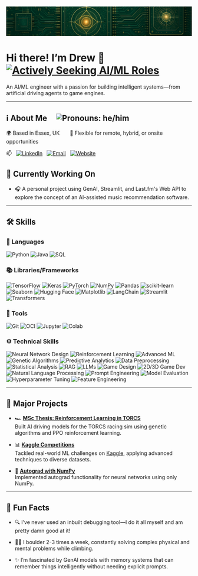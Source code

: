 ![Banner](banner.png)

# Hi there! I’m Drew 👋 &nbsp; [![Actively Seeking AI/ML Roles](https://img.shields.io/badge/Actively%20Seeking-AI%2FML%20Roles-blueviolet?style=flat&logo=target&logoColor=white)](#-connect-with-me)

An AI/ML engineer with a passion for building intelligent systems—from artificial driving agents to game engines.

---

## ℹ️ About Me &nbsp; &nbsp; ![Pronouns: he/him](https://img.shields.io/badge/Pronouns-he%2Fhim-blue)
🌍 Based in Essex, UK &nbsp; &nbsp; &nbsp;
💼 Flexible for remote, hybrid, or onsite opportunities

📫 &nbsp; [![LinkedIn](https://img.shields.io/badge/LinkedIn-0077B5?style=flat&logo=linkedin&logoColor=white)](https://linkedin.com/in/drew-berry) &nbsp; [![Email](https://img.shields.io/badge/Email-D14836?style=flat&logo=gmail&logoColor=white)](mailto:drewberry137@outlook.com) &nbsp; [![Website](https://img.shields.io/badge/Website-F7931E?style=flat)](https://drewberry612.github.io/)

## 🔭 Currently Working On 
- 🎧 A personal project using GenAI, Streamlit, and Last.fm's Web API to explore the concept of an AI-assisted music recommendation software.

---

## 🛠️ Skills 
### 💬 Languages
![Python](https://img.shields.io/badge/-Python-FFD43B?style=flat&logo=python&logoColor=3776AB)  ![Java](https://img.shields.io/badge/-Java-ED8B00?style=flat&logo=java&logoColor=white)  ![SQL](https://img.shields.io/badge/-SQL-003B57?style=flat&logo=postgresql&logoColor=white)

### 📚 Libraries/Frameworks
![TensorFlow](https://img.shields.io/badge/-TensorFlow-FF6F00?style=flat&logo=tensorflow&logoColor=white)  ![Keras](https://img.shields.io/badge/-Keras-D00000?style=flat&logo=keras&logoColor=white)  ![PyTorch](https://img.shields.io/badge/-PyTorch-EE4C2C?style=flat&logo=pytorch&logoColor=white)  ![NumPy](https://img.shields.io/badge/-NumPy-013243?style=flat&logo=numpy&logoColor=white)  ![Pandas](https://img.shields.io/badge/-Pandas-150458?style=flat&logo=pandas&logoColor=white)  ![scikit-learn](https://img.shields.io/badge/-scikit--learn-F7931E?style=flat&logo=scikit-learn&logoColor=white)  ![Seaborn](https://img.shields.io/badge/-Seaborn-0D76A9?style=flat&logo=seaborn&logoColor=white)  ![Hugging Face](https://img.shields.io/badge/-Hugging%20Face-4A4A4A?style=flat&logo=huggingface&logoColor=white)  ![Matplotlib](https://img.shields.io/badge/-Matplotlib-11557C?style=flat&logo=matplotlib&logoColor=white)  ![LangChain](https://img.shields.io/badge/-LangChain-1C3C3C?style=flat&logo=langchain&logoColor=white)  ![Streamlit](https://img.shields.io/badge/-Streamlit-FF4B4B?style=flat&logo=streamlit&logoColor=white)  ![Transformers](https://img.shields.io/badge/-Transformers-FF6F61?style=flat&logo=huggingface&logoColor=white)

### 🔧 Tools
![Git](https://img.shields.io/badge/-Git-F05032?style=flat&logo=git&logoColor=white)  ![OCI](https://img.shields.io/badge/-OCI-F80000?style=flat&logo=oracle&logoColor=white)  ![Jupyter](https://img.shields.io/badge/-Jupyter-F37626?style=flat&logo=jupyter&logoColor=white)  ![Colab](https://img.shields.io/badge/-Google%20Colab-F9AB00?style=flat&logo=google-colab&logoColor=white)

### ⚙️ Technical Skills
![Neural Network Design](https://img.shields.io/badge/-Neural%20Network%20Design-4B0082?style=flat)  ![Reinforcement Learning](https://img.shields.io/badge/-Reinforcement%20Learning-008B8B?style=flat)  ![Advanced ML](https://img.shields.io/badge/-Advanced%20ML-228B22?style=flat)  ![Genetic Algorithms](https://img.shields.io/badge/-Genetic%20Algorithms-FF4500?style=flat)  ![Predictive Analytics](https://img.shields.io/badge/-Predictive%20Analytics-1E90FF?style=flat)  ![Data Preprocessing](https://img.shields.io/badge/-Data%20Preprocessing-6A5ACD?style=flat)  ![Statistical Analysis](https://img.shields.io/badge/-Statistical%20Analysis-20B2AA?style=flat)  ![RAG](https://img.shields.io/badge/-RAG-FF69B4?style=flat) ![LLMs](https://img.shields.io/badge/-LLMs-8A2BE2?style=flat)  ![Game Design](https://img.shields.io/badge/-Game%20Design-FF6347?style=flat)  ![2D/3D Game Dev](https://img.shields.io/badge/-2D/3D%20Game%20Dev-4682B4?style=flat)  ![Natural Language Processing](https://img.shields.io/badge/-Natural%20Language%20Processing-9370DB?style=flat)  ![Prompt Engineering](https://img.shields.io/badge/-Prompt%20Engineering-3CB371?style=flat)  ![Model Evaluation](https://img.shields.io/badge/-Model%20Evaluation-A0522D?style=flat)  ![Hyperparameter Tuning](https://img.shields.io/badge/-Hyperparameter%20Tuning-CD5C5C?style=flat)  ![Feature Engineering](https://img.shields.io/badge/-Feature%20Engineering-DA70D6?style=flat)

---

## 🚀 Major Projects 

- 🏎️ **[MSc Thesis: Reinforcement Learning in TORCS](https://github.com/drewberry612/torcs-research)**  
  Built AI driving models for the TORCS racing sim using genetic algorithms and PPO reinforcement learning.  
  
- 📊 **[Kaggle Competitions](https://github.com/drewberry612/kaggle-comps)**  
  Tackled real-world ML challenges on [Kaggle](https://kaggle.com/drewberry6), applying advanced techniques to diverse datasets.

- 🧠 **[Autograd with NumPy](https://github.com/drewberry612/autograd)**  
  Implemented autograd functionality for neural networks using only NumPy.

---

## 🎉 Fun Facts 
- 🔍 I’ve never used an inbuilt debugging tool—I do it all myself and am pretty damn good at it!

- 🧗‍♂️ I boulder 2-3 times a week, constantly solving complex physical and mental problems while climbing.

- ✨ I’m fascinated by GenAI models with memory systems that can remember things intelligently without needing explicit prompts.

<!--
---

## 📈 GitHub Stats 


![Top Languages](https://github-readme-stats.vercel.app/api/top-langs/?username=drewberry612&layout=compact&theme=radical)

![Visitors](https://komarev.com/ghpvc/?username=drewberry612&color=blue)

---
-->
